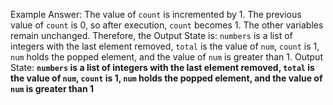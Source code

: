 Example Answer: 
The value of `count` is incremented by 1. The previous value of `count` is 0, so after execution, `count` becomes 1. The other variables remain unchanged. Therefore, the Output State is: `numbers` is a list of integers with the last element removed, `total` is the value of `num`, `count` is 1, `num` holds the popped element, and the value of `num` is greater than 1.
Output State: **`numbers` is a list of integers with the last element removed, `total` is the value of `num`, `count` is 1, `num` holds the popped element, and the value of `num` is greater than 1**